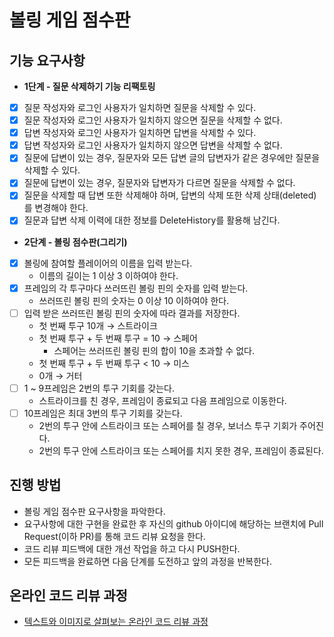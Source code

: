 # 볼링 게임 점수판

## 기능 요구사항
- **1단계 - 질문 삭제하기 기능 리팩토링**
* [x] 질문 작성자와 로그인 사용자가 일치하면 질문을 삭제할 수 있다.
* [x] 질문 작성자와 로그인 사용자가 일치하지 않으면 질문을 삭제할 수 없다.
* [x] 답변 작성자와 로그인 사용자가 일치하면 답변을 삭제할 수 있다.
* [x] 답변 작성자와 로그인 사용자가 일치하지 않으면 답변을 삭제할 수 없다.
* [x] 질문에 답변이 있는 경우, 질문자와 모든 답변 글의 답변자가 같은 경우에만 질문을 삭제할 수 있다.
* [x] 질문에 답변이 있는 경우, 질문자와 답변자가 다르면 질문을 삭제할 수 없다.
* [x] 질문을 삭제할 때 답변 또한 삭제해야 하며, 답변의 삭제 또한 삭제 상태(deleted)를 변경해야 한다.
* [x] 질문과 답변 삭제 이력에 대한 정보를 DeleteHistory를 활용해 남긴다.

- **2단계 - 볼링 점수판(그리기)**
* [x] 볼링에 참여할 플레이어의 이름을 입력 받는다.  
  * 이름의 길이는 1 이상 3 이하여야 한다.
* [x] 프레임의 각 투구마다 쓰러뜨린 볼링 핀의 숫자를 입력 받는다.
  * 쓰러뜨린 볼링 핀의 숫자는 0 이상 10 이하여야 한다. 
* [ ] 입력 받은 쓰러뜨린 볼링 핀의 숫자에 따라 결과를 저장한다.
  * 첫 번째 투구 10개 → 스트라이크
  * 첫 번째 투구 + 두 번째 투구 = 10 → 스페어
    * 스페어는 쓰러뜨린 볼링 핀의 합이 10을 초과할 수 없다.
  * 첫 번째 투구 + 두 번째 투구 < 10 → 미스
  * 0개 → 거터
* [ ] 1 ~ 9프레임은 2번의 투구 기회를 갖는다.
  * 스트라이크를 친 경우, 프레임이 종료되고 다음 프레임으로 이동한다.
* [ ] 10프레임은 최대 3번의 투구 기회를 갖는다.
  * 2번의 투구 안에 스트라이크 또는 스페어를 칠 경우, 보너스 투구 기회가 주어진다.
  * 2번의 투구 안에 스트라이크 또는 스페어를 치지 못한 경우, 프레임이 종료된다.

    
## 진행 방법
* 볼링 게임 점수판 요구사항을 파악한다.
* 요구사항에 대한 구현을 완료한 후 자신의 github 아이디에 해당하는 브랜치에 Pull Request(이하 PR)를 통해 코드 리뷰 요청을 한다.
* 코드 리뷰 피드백에 대한 개선 작업을 하고 다시 PUSH한다.
* 모든 피드백을 완료하면 다음 단계를 도전하고 앞의 과정을 반복한다.

## 온라인 코드 리뷰 과정
* [텍스트와 이미지로 살펴보는 온라인 코드 리뷰 과정](https://github.com/next-step/nextstep-docs/tree/master/codereview)